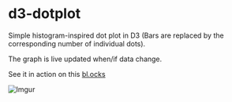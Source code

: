 # d3-dotplot
Simple histogram-inspired dot plot in D3 (Bars are replaced by the corresponding number of individual dots).

The graph is live updated when/if data change.

See it in action on this [bl.ocks](https://bl.ocks.org/gcalmettes/95e3553da26ec90fd0a2890a678f3f69)


![Imgur](http://i.imgur.com/yFcaSPz.png)
